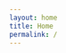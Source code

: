 ```yaml
---
layout: home
title: Home
permalink: /
---
```

<!-- Content is primarily driven by the home.html layout -->